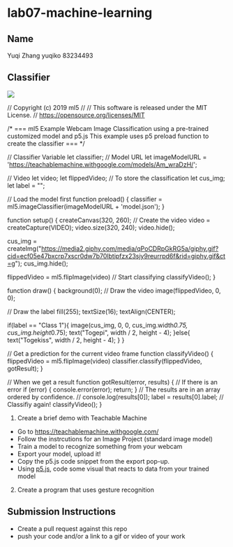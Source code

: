 # lab07-machine-learning
## Name
Yuqi Zhang yuqiko 83234493

## Classifier
![](1.gif)

// Copyright (c) 2019 ml5
//
// This software is released under the MIT License.
// https://opensource.org/licenses/MIT

/* ===
ml5 Example
Webcam Image Classification using a pre-trained customized model and p5.js
This example uses p5 preload function to create the classifier
=== */

// Classifier Variable
let classifier;
// Model URL
let imageModelURL = 'https://teachablemachine.withgoogle.com/models/Am_wraDzH/';


// Video
let video;
let flippedVideo;
// To store the classification
let cus_img;
let label = "";

// Load the model first
function preload() {
  classifier = ml5.imageClassifier(imageModelURL + 'model.json');
}

function setup() {
  createCanvas(320, 260);
  // Create the video
  video = createCapture(VIDEO);
  video.size(320, 240);
  video.hide();
  
  cus_img = createImg("https://media2.giphy.com/media/qPoCDRpGkRG5a/giphy.gif?cid=ecf05e47bxcrp7xscr0dw7b70lbtipfzx23sjy9reurrpd6f&rid=giphy.gif&ct=g");
  cus_img.hide();

  flippedVideo = ml5.flipImage(video)
  // Start classifying
  classifyVideo();
}

function draw() {
  background(0);
  // Draw the video
  image(flippedVideo, 0, 0);

  // Draw the label
  fill(255);
  textSize(16);
  textAlign(CENTER);
  
  if(label == "Class 1"){
    image(cus_img, 0, 0, cus_img.width*0.75, cus_img.height*0.75);
    text("Togepi", width / 2, height - 4);
  }else{
    text("Togekiss", width / 2, height - 4);
  }
}

// Get a prediction for the current video frame
function classifyVideo() {
  flippedVideo = ml5.flipImage(video)
  classifier.classify(flippedVideo, gotResult);
}

// When we get a result
function gotResult(error, results) {
  // If there is an error
  if (error) {
    console.error(error);
    return;
  }
  // The results are in an array ordered by confidence.
  // console.log(results[0]);
  label = results[0].label;
  // Classifiy again!
  classifyVideo();
}



1. Create a brief demo with Teachable Machine
  - Go to https://teachablemachine.withgoogle.com/
  - Follow the instrcutions for an Image Project (standard image model)
  - Train a model to recognize something from your webcam
  - Export your model, upload it!
  - Copy the p5.js code snippet from the export pop-up.
  - Using [p5.js](https://editor.p5js.org/), code some visual that reacts to data from your trained model
2. Create a program that uses gesture recognition

## Submission Instructions
- Create a pull request against this repo
- push your code and/or a link to a gif or video of your work
